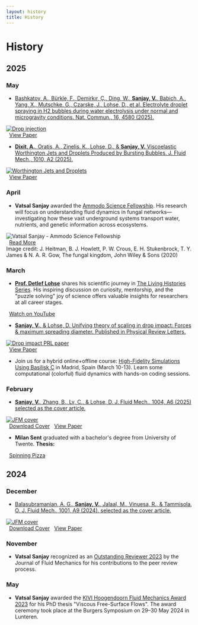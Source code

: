 ```yaml
---
layout: history
title: History
---
```


# History

## 2025

### May

- [Bashkatov, A., Bürkle, F., Demirkır, Ç., Ding, W., <strong>Sanjay, V.</strong>, Babich, A., Yang, X., Mutschke, G., Czarske, J., Lohse, D., et al. Electrolyte droplet spraying in H2 bubbles during water electrolysis under normal and microgravity conditions. Nat. Commun., 16, 4580 (2025).](/research#17)

<div class="news-flex-row">
  <div class="news-flex-row__image-container">
    <a href="/research#17">
      <img src="/assets/images/research/NatComm-jet-drop.png" alt="Drop injection" class="news-image">
    </a>
  </div>
  <div class="news-flex-row__links-container">
    <a href="https://doi.org/10.1038/s41467-025-59762-7" class="doi-link"><i class="fa-solid fa-arrow-up-right-from-square" style="margin-right: 8px; font-size: 1.2em;"></i>View Paper</a>
  </div>
</div>

- [<strong>Dixit, A.</strong>, Oratis, A., Zinelis, K., Lohse, D., & <strong>Sanjay, V.</strong> Viscoelastic Worthington Jets and Droplets Produced by Bursting Bubbles. J. Fluid Mech., 1010, A2 (2025).](/research#16)

<div class="news-flex-row">
  <div class="news-flex-row__image-container">
    <a href="/research#16">
      <img src="/assets/images/research/S002211202500237X_figAb.png" alt="Worthington Jets and Droplets" class="news-image">
    </a>
  </div>
  <div class="news-flex-row__links-container">
    <a href="https://doi.org/10.1017/jfm.2025.237" class="doi-link"><i class="fa-solid fa-arrow-up-right-from-square" style="margin-right: 8px; font-size: 1.2em;"></i>View Paper</a>
  </div>
</div>

### April

- <strong>Vatsal Sanjay</strong> awarded the <a href="https://www.ammodo.org/story/ammodo-science-fellowship-2024" class="blue-link">Ammodo Science Fellowship</a>. His research will focus on understanding fluid dynamics in fungal networks—investigating how these vast underground systems transport water, nutrients, and genetic information across ecosystems.

<div class="news-flex-row">
  <div class="news-flex-row__image-container">
    <img src="/assets/images/news/vatsal-ammodo-2025.jpg" alt="Vatsal Sanjay - Ammodo Science Fellowship" class="news-image">
  </div>
  <div class="news-flex-row__links-container">
    <a href="https://ammodo-science.webflow.io/researches/vatsal-sanjay" class="doi-link"><i class="fa-solid fa-arrow-up-right-from-square" style="margin-right: 8px; font-size: 1.2em;"></i>Read More</a>
  </div>
</div>

<div class="news-credit">
  Image credit: J. Heitman, B. J. Howlett, P. W. Crous, E. H. Stukenbrock, T. Y. James & N. A. R. Gow, The fungal kingdom, John Wiley & Sons (2020)
</div>

### March

- <a href="https://en.wikipedia.org/wiki/Detlef_Lohse"><strong>Prof. Detlef Lohse</strong></a> shares his scientific journey in <a href="https://www.youtube.com/@TheLivingHistoriesSeries" class="blue-link">The Living Histories Series</a>. His inspiring discussion on curiosity, mentorship, and the "puzzle solving" joy of science offers valuable insights for researchers at all career stages.

<div class="news-flex-row">
  <div class="news-flex-row__links-container">
    <a href="https://bit.ly/3DXBixh" class="youtube-link"><i class="fa-brands fa-youtube" style="margin-right: 8px; font-size: 1.2em;"></i>Watch on YouTube</a>
  </div>
</div>

- [<strong>Sanjay, V.</strong>, & Lohse, D. Unifying theory of scaling in drop impact: Forces & maximum spreading diameter. Published in Physical Review Letters.](/research#15)

<div class="news-flex-row">
  <div class="news-flex-row__image-container">
    <a href="/research#15">
      <img src="/assets/images/research/drop-impact-prl.png" alt="Drop impact PRL paper" class="news-image">
    </a>
  </div>
  <div class="news-flex-row__links-container">
    <a href="https://doi.org/10.1103/PhysRevLett.134.104003" class="doi-link"><i class="fa-solid fa-arrow-up-right-from-square" style="margin-right: 8px; font-size: 1.2em;"></i>View Paper</a>
  </div>
</div>

- Join us for a hybrid online+offline course: [High-Fidelity Simulations Using Basilisk C](/teaching/2025-Basilisk101-Madrid) in Madrid, Spain (March 10-13). Learn some computational (colorful) fluid dynamics with hands-on coding sessions.

### February

- [<strong>Sanjay, V.</strong>, Zhang, B., Lv, C., & Lohse, D. J. Fluid Mech., 1004, A6 (2025) selected as the cover article.](/research#14)

<div class="news-flex-row">
  <div class="news-flex-row__image-container">
    <a href="/research#14">
      <img src="/assets/images/covers/2025-02-JFM_Vol1004.jpeg" alt="JFM cover" class="news-image">
    </a>
  </div>
  <div class="news-flex-row__links-container">
    <a href="/assets/images/covers/2025-02-JFM_Vol1004.pdf" class="pdf-link"><i class="fa-solid fa-download" style="margin-right: 8px; font-size: 1.2em;"></i>Download Cover</a>
    <a href="https://doi.org/10.1017/jfm.2024.982" class="doi-link"><i class="fa-solid fa-arrow-up-right-from-square" style="margin-right: 8px; font-size: 1.2em;"></i>View Paper</a>
  </div>
</div>

- <strong>Milan Sent</strong> <a href="https://github.com/mdjsent">
<i class="fa-brands fa-github" style="font-size: 1.5em; color: #8a2be2;"></i>
</a> graduated with a bachelor's degree from University of Twente. <strong>Thesis:</strong>
<a href="https://tinyurl.com/2ycunjcr" class="pdf-link" style="display: inline-flex; align-items: center;">
<i class="fa-solid fa-file-pdf" style="margin-right: 8px; font-size: 1.2em; color: #e63946;"></i>Spinning Pizza
</a>

## 2024

### December

- [Balasubramanian, A. G., <strong>Sanjay, V.</strong>, Jalaal, M., Vinuesa, R., & Tammisola, O. J. Fluid Mech., 1001, A9 (2024). selected as the cover article.](/research#12)

<div class="news-flex-row">
  <div class="news-flex-row__image-container">
    <a href="/research#12">
      <img src="/assets/images/covers/2024-12-JFM_Vol1001.jpeg" alt="JFM cover" class="news-image">
    </a>
  </div>
  <div class="news-flex-row__links-container">
    <a href="/assets/images/covers/2024-12-JFM_Vol1001.pdf" class="pdf-link"><i class="fa-solid fa-download" style="margin-right: 8px; font-size: 1.2em;"></i>Download Cover</a>
    <a href="https://doi.org/10.1017/jfm.2024.1073" class="doi-link"><i class="fa-solid fa-arrow-up-right-from-square" style="margin-right: 8px; font-size: 1.2em;"></i>View Paper</a>
  </div>
</div>

### November

- <strong>Vatsal Sanjay</strong> recognized as an <a href="https://www.cambridge.org/core/journals/journal-of-fluid-mechanics/announcements/prizes-and-awards/outstanding-reviewers-2023" class="blue-link">Outstanding Reviewer 2023</a> by the Journal of Fluid Mechanics for his contributions to the peer review process.

### May

- <strong>Vatsal Sanjay</strong> awarded the <a href="https://www.tudelft.nl/2024/jm-burgerscentrum/kivi-hoogendoorn-fluid-mechanics-award-2023" class="blue-link">KIVI Hoogendoorn Fluid Mechanics Award 2023</a> for his PhD thesis "Viscous Free-Surface Flows". The award ceremony took place at the Burgers Symposium on 29–30 May 2024 in Lunteren.
